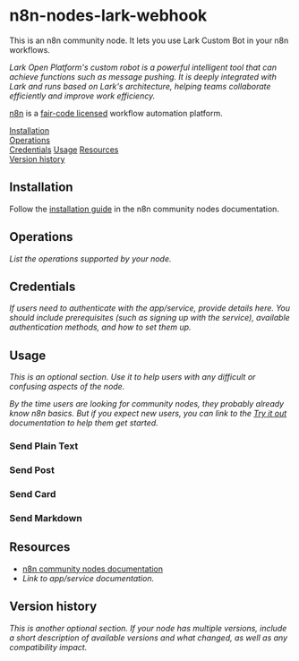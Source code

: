 # n8n-nodes-lark-webhook

This is an n8n community node. It lets you use Lark Custom Bot in your n8n workflows.

*Lark Open Platform's custom robot is a powerful intelligent tool that can achieve functions such as message pushing. It is deeply integrated with Lark and runs based on Lark's architecture, helping teams collaborate efficiently and improve work efficiency.*

[n8n](https://n8n.io/) is a [fair-code licensed](https://docs.n8n.io/reference/license/) workflow automation platform.

[Installation](#installation)  
[Operations](#operations)  
[Credentials](#credentials) 
[Usage](#usage) 
[Resources](#resources)  
[Version history](#version-history)  <!-- delete if not using this section -->  

## Installation

Follow the [installation guide](https://docs.n8n.io/integrations/community-nodes/installation/) in the n8n community nodes documentation.

## Operations

_List the operations supported by your node._

## Credentials

_If users need to authenticate with the app/service, provide details here. You should include prerequisites (such as signing up with the service), available authentication methods, and how to set them up._


## Usage

_This is an optional section. Use it to help users with any difficult or confusing aspects of the node._

_By the time users are looking for community nodes, they probably already know n8n basics. But if you expect new users, you can link to the [Try it out](https://docs.n8n.io/try-it-out/) documentation to help them get started._

### Send Plain Text

### Send Post

### Send Card

### Send Markdown

## Resources

* [n8n community nodes documentation](https://docs.n8n.io/integrations/community-nodes/)
* _Link to app/service documentation._

## Version history

_This is another optional section. If your node has multiple versions, include a short description of available versions and what changed, as well as any compatibility impact._


